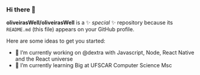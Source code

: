 ### Hi there 👋

**oliveirasWell/oliveirasWell** is a ✨ _special_ ✨ repository because its `README.md` (this file) appears on your GitHub profile.

Here are some ideas to get you started:

- 🔭 I’m currently working on @dextra with Javascript, Node, React Native and the React universe 
- 🌱 I’m currently learning Big at UFSCAR Computer Science Msc

